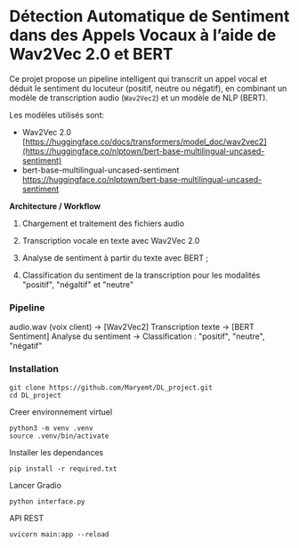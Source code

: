 # Détection Automatique de Sentiment dans des Appels Vocaux à l’aide de Wav2Vec 2.0 et BERT

Ce projet propose un pipeline intelligent qui transcrit un appel vocal et déduit le sentiment du locuteur (positif, neutre ou négatif), 
en combinant un modèle de transcription audio (`Wav2Vec2`) et un modèle de NLP (BERT).

Les modèles utilisés sont:
 - Wav2Vec 2.0 [https://huggingface.co/docs/transformers/model_doc/wav2vec2](https://huggingface.co/nlptown/bert-base-multilingual-uncased-sentiment)
 - bert-base-multilingual-uncased-sentiment https://huggingface.co/nlptown/bert-base-multilingual-uncased-sentiment

**Architecture / Workflow**

  1. Chargement et traitement des fichiers audio 
  
  2. Transcription vocale en texte avec Wav2Vec 2.0
  
  3. Analyse de sentiment à partir du texte avec BERT ; 
  
  4. Classification du sentiment de la transcription pour les modalités "positif", "négaltif" et "neutre"

### Pipeline

audio.wav (voix client)  →  [Wav2Vec2] Transcription texte  → [BERT Sentiment] Analyse du sentiment  →   Classification : "positif", "neutre", "négatif"


### Installation

```
git clone https://github.com/Maryemt/DL_project.git
cd DL_project
```

Creer environnement virtuel 
```
python3 -m venv .venv
source .venv/bin/activate
```

Installer les dependances 
```
pip install -r required.txt
```

Lancer Gradio 
```
python interface.py
```

API REST
```
uvicorn main:app --reload
```
